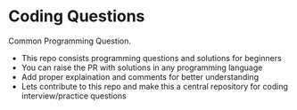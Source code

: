 # Coding Questions
Common Programming Question.

- This repo consists programming questions and solutions for beginners
- You can raise the PR with solutions in any programming language
- Add proper explaination and comments for better understanding
- Lets contribute to this repo and make this a central repository for coding interview/practice questions
